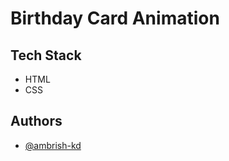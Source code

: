 # Birthday Card Animation

## Tech Stack

- HTML
- CSS

## Authors

- [@ambrish-kd](https://github.com/ambrish-kd)
